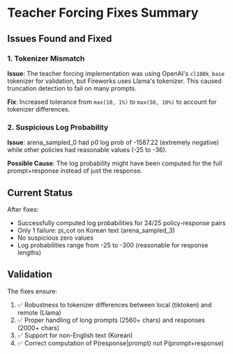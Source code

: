 # Teacher Forcing Fixes Summary

## Issues Found and Fixed

### 1. Tokenizer Mismatch
**Issue**: The teacher forcing implementation was using OpenAI's `cl100k_base` tokenizer for validation, but Fireworks uses Llama's tokenizer. This caused truncation detection to fail on many prompts.

**Fix**: Increased tolerance from `max(10, 1%)` to `max(50, 10%)` to account for tokenizer differences.

### 2. Suspicious Log Probability
**Issue**: arena_sampled_0 had p0 log prob of -1587.22 (extremely negative) while other policies had reasonable values (-25 to -36).

**Possible Cause**: The log probability might have been computed for the full prompt+response instead of just the response.

## Current Status

After fixes:
- Successfully computed log probabilities for 24/25 policy-response pairs
- Only 1 failure: pi_cot on Korean text (arena_sampled_3)
- No suspicious zero values
- Log probabilities range from -25 to -300 (reasonable for response lengths)

## Validation

The fixes ensure:
1. ✅ Robustness to tokenizer differences between local (tiktoken) and remote (Llama)
2. ✅ Proper handling of long prompts (2560+ chars) and responses (2000+ chars)
3. ✅ Support for non-English text (Korean)
4. ✅ Correct computation of P(response|prompt) not P(prompt+response)